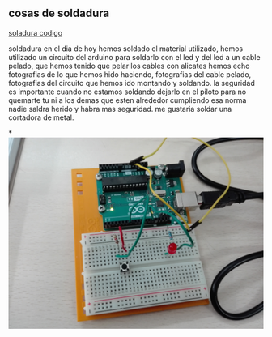 ## cosas de soldadura

[soladura codigo](https://github.com/marc125678/Soldadura-dise-o/blob/main/Soldadura.md.ino)

soldadura en el dia de hoy hemos soldado el material utilizado, hemos utilizado un circuito del arduino para soldarlo con el led y del led a un cable pelado, que hemos tenido que pelar los cables con alicates hemos echo fotografias de lo que hemos hido haciendo, fotografias del cable pelado, fotografias del circuito que hemos ido montando y soldando. la seguridad es importante cuando no estamos soldando dejarlo en el piloto para no quemarte tu ni a los demas que esten alrededor 
cumpliendo esa norma nadie saldra herido y habra mas seguridad. me gustaria soldar una cortadora de metal.

*![foto circuito led y boton](https://github.com/marc125678/Soldadura-dise-o/blob/main/IMG_20210420_102110.jpg)
